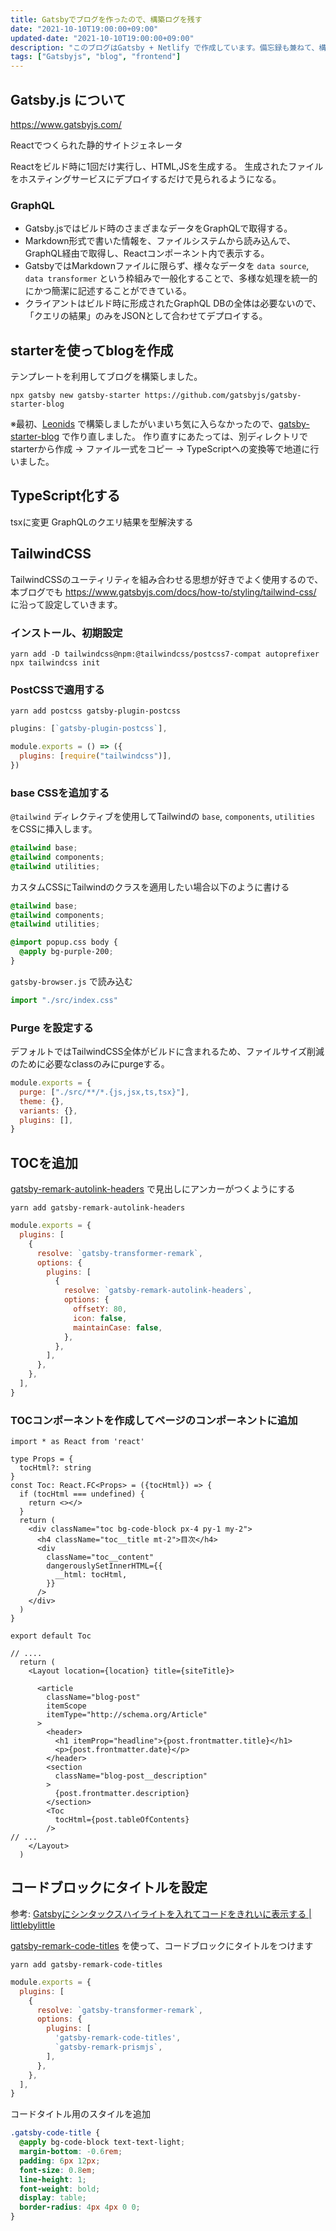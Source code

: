 ```yaml
---
title: Gatsbyでブログを作ったので、構築ログを残す
date: "2021-10-10T19:00:00+09:00"
updated-date: "2021-10-10T19:00:00+09:00"
description: "このブログはGatsby + Netlify で作成しています。備忘録も兼ねて、構築ログを残しておきます。"
tags: ["Gatsbyjs", "blog", "frontend"]
---
```


## Gatsby.js について

<https://www.gatsbyjs.com/>

Reactでつくられた静的サイトジェネレータ

Reactをビルド時に1回だけ実行し、HTML,JSを生成する。
生成されたファイルをホスティングサービスにデプロイするだけで見られるようになる。

### GraphQL

- Gatsby.jsではビルド時のさまざまなデータをGraphQLで取得する。
- Markdown形式で書いた情報を、ファイルシステムから読み込んで、GraphQL経由で取得し、Reactコンポーネント内で表示する。
- GatsbyではMarkdownファイルに限らず、様々なデータを `data source`, `data transformer` という枠組みで一般化することで、多様な処理を統一的にかつ簡潔に記述することができている。
- クライアントはビルド時に形成されたGraphQL DBの全体は必要ないので、「クエリの結果」のみをJSONとして合わせてデプロイする。

## starterを使ってblogを作成

テンプレートを利用してブログを構築しました。

```shell
npx gatsby new gatsby-starter https://github.com/gatsbyjs/gatsby-starter-blog
```

※最初、[Leonids](https://www.gatsbyjs.com/starters/renyuanz/leonids/) で構築しましたがいまいち気に入らなかったので、[gatsby-starter-blog](https://www.gatsbyjs.com/starters/gatsbyjs/gatsby-starter-blog) で作り直しました。
作り直すにあたっては、別ディレクトリでstarterから作成 → ファイル一式をコピー → TypeScriptへの変換等で地道に行いました。

## TypeScript化する

tsxに変更
GraphQLのクエリ結果を型解決する

## TailwindCSS

TailwindCSSのユーティリティを組み合わせる思想が好きでよく使用するので、本ブログでも
<https://www.gatsbyjs.com/docs/how-to/styling/tailwind-css/>
に沿って設定していきます。

### インストール、初期設定

```shell
yarn add -D tailwindcss@npm:@tailwindcss/postcss7-compat autoprefixer
npx tailwindcss init
```

### PostCSSで適用する

```shell
yarn add postcss gatsby-plugin-postcss
```

```javascript:title=gatsby-config.js
plugins: [`gatsby-plugin-postcss`],
```

```javascript:title=postcss.config.js
module.exports = () => ({
  plugins: [require("tailwindcss")],
})
```

### base CSSを追加する

`@tailwind` ディレクティブを使用してTailwindの `base`, `components`, `utilities` をCSSに挿入します。

```css:title=src/index.css
@tailwind base;
@tailwind components;
@tailwind utilities;
```

カスタムCSSにTailwindのクラスを適用したい場合以下のように書ける

```css:title=src/index.css
@tailwind base;
@tailwind components;
@tailwind utilities;

@import popup.css body {
  @apply bg-purple-200;
}
```

`gatsby-browser.js` で読み込む

```javascript:title=gatsby-browser.js
import "./src/index.css"
```

### Purge を設定する

デフォルトではTailwindCSS全体がビルドに含まれるため、ファイルサイズ削減のために必要なclassのみにpurgeする。

```javascript:title=tailwind.config.js
module.exports = {
  purge: ["./src/**/*.{js,jsx,ts,tsx}"],
  theme: {},
  variants: {},
  plugins: [],
}
```

## TOCを追加

[gatsby-remark-autolink-headers](https://www.gatsbyjs.com/plugins/gatsby-remark-autolink-headers/) で見出しにアンカーがつくようにする

```shell
yarn add gatsby-remark-autolink-headers
```

```javascript:title=gatsby-config.js
module.exports = {
  plugins: [
    {
      resolve: `gatsby-transformer-remark`,
      options: {
        plugins: [
          {
            resolve: `gatsby-remark-autolink-headers`,
            options: {
              offsetY: 80,
              icon: false,
              maintainCase: false,
            },
          },
        ],
      },
    },
  ],
}
```

### TOCコンポーネントを作成してページのコンポーネントに追加

```typescript:toc.tsx
import * as React from 'react'

type Props = {
  tocHtml?: string
}
const Toc: React.FC<Props> = ({tocHtml}) => {
  if (tocHtml === undefined) {
    return <></>
  }
  return (
    <div className="toc bg-code-block px-4 py-1 my-2">
      <h4 className="toc__title mt-2">目次</h4>
      <div
        className="toc__content"
        dangerouslySetInnerHTML={{
          __html: tocHtml,
        }}
      />
    </div>
  )
}

export default Toc
```

```typescript:bolg-post.tsx
// ....
  return (
    <Layout location={location} title={siteTitle}>

      <article
        className="blog-post"
        itemScope
        itemType="http://schema.org/Article"
      >
        <header>
          <h1 itemProp="headline">{post.frontmatter.title}</h1>
          <p>{post.frontmatter.date}</p>
        </header>
        <section
          className="blog-post__description"
        >
          {post.frontmatter.description}
        </section>
        <Toc
          tocHtml={post.tableOfContents}
        />
// ...
    </Layout>
  )
```

## コードブロックにタイトルを設定

参考: [Gatsbyにシンタックスハイライトを入れてコードをきれいに表示する | littlebylittle](https://littlebylittle.work/2020/01/gatsby-syntax-highlighting/)

[gatsby-remark-code-titles](https://www.gatsbyjs.com/plugins/gatsby-remark-code-titles/) を使って、コードブロックにタイトルをつけます

```shell
yarn add gatsby-remark-code-titles
```

```javascript:title=gatsby-config.js
module.exports = {
  plugins: [
    {
      resolve: `gatsby-transformer-remark`,
      options: {
        plugins: [
          'gatsby-remark-code-titles',
          `gatsby-remark-prismjs`,
        ],
      },
    },
  ],
}
```

コードタイトル用のスタイルを追加

```css:title=index.css
.gatsby-code-title {
  @apply bg-code-block text-text-light;
  margin-bottom: -0.6rem;
  padding: 6px 12px;
  font-size: 0.8em;
  line-height: 1;
  font-weight: bold;
  display: table;
  border-radius: 4px 4px 0 0;
}
```

